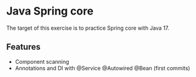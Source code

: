 # Java Spring core
The target of this exercise is to practice Spring core with Java 17.

## Features
- Component scanning
- Annotations and DI with @Service @Autowired @Bean (first commits)